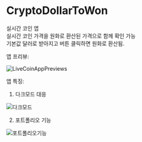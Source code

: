 # CryptoDollarToWon
실시간 코인 앱  
실시간 코인 가격을 원화로 환산된 가격으로 함께 확인 가능  
기본값 달러로 받아지고 버튼 클릭하면 원화로 환산됨. 

앱 프리뷰:  
  
  
![LiveCoinAppPreviews](https://user-images.githubusercontent.com/90740892/175232662-19c175b2-357d-4097-b82c-c8c02fdf654d.gif)


앱 특징:

1) 다크모드 대응



![다크모드](https://user-images.githubusercontent.com/90740892/175234784-54b0634c-de94-47b6-be20-385ea2bfc2f8.gif)


2) 포트폴리오 기능


![포트폴리오기능](https://user-images.githubusercontent.com/90740892/175236157-071bfeb6-b772-49e7-8868-98ba1ec5bc71.gif)
